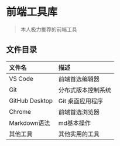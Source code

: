 # 前端工具库

> 本人极力推荐的前端工具

## 文件目录
 | 文件名         | 描述               |
 | :------------- | :----------------- |
 | VS Code        | 前端首选编辑器     |
 | Git            | 分布式版本控制系统 |
 | GitHub Desktop | Git 桌面应用程序   |
 | Chrome         | 前端首选浏览器     |
 | Markdown语法   | md基本操作         |
 | 其他工具       | 其他实用的工具     |
